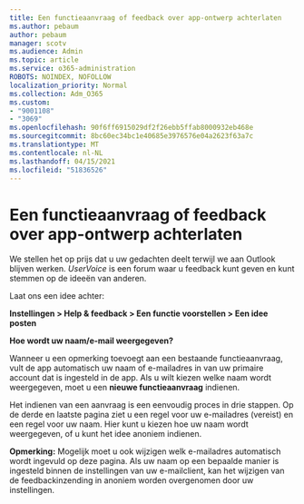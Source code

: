 ```yaml
---
title: Een functieaanvraag of feedback over app-ontwerp achterlaten
ms.author: pebaum
author: pebaum
manager: scotv
ms.audience: Admin
ms.topic: article
ms.service: o365-administration
ROBOTS: NOINDEX, NOFOLLOW
localization_priority: Normal
ms.collection: Adm_O365
ms.custom:
- "9001108"
- "3069"
ms.openlocfilehash: 90f6ff6915029df2f26ebb5ffab8000932eb468e
ms.sourcegitcommit: 8bc60ec34bc1e40685e3976576e04a2623f63a7c
ms.translationtype: MT
ms.contentlocale: nl-NL
ms.lasthandoff: 04/15/2021
ms.locfileid: "51836526"
---
```

# <a name="leave-a-feature-request-or-feedback-on-app-design"></a>Een functieaanvraag of feedback over app-ontwerp achterlaten

We stellen het op prijs dat u uw gedachten deelt terwijl we aan Outlook blijven werken. *UserVoice* is een forum waar u feedback kunt geven en kunt stemmen op de ideeën van anderen.  

Laat ons een idee achter: 

**Instellingen > Help & feedback > Een functie voorstellen > Een idee posten** 

**Hoe wordt uw naam/e-mail weergegeven?**

Wanneer u een opmerking toevoegt aan een bestaande functieaanvraag, vult de app automatisch uw naam of e-mailadres in van uw primaire account dat is ingesteld in de app. Als u wilt kiezen welke naam wordt weergegeven, moet u een **nieuwe functieaanvraag** indienen. 

Het indienen van een aanvraag is een eenvoudig proces in drie stappen. Op de derde en laatste pagina ziet u een regel voor uw e-mailadres (vereist) en een regel voor uw naam. Hier kunt u kiezen hoe uw naam wordt weergegeven, of u kunt het idee anoniem indienen. 

**Opmerking:** Mogelijk moet u ook wijzigen welk e-mailadres automatisch wordt ingevuld op deze pagina. Als uw naam op een bepaalde manier is ingesteld binnen de instellingen van uw e-mailclient, kan het wijzigen van de feedbackinzending in anoniem worden overgenomen door uw instellingen. 
